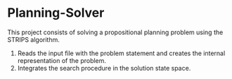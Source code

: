 # Planning-Solver
This project consists of solving a propositional planning problem using the STRIPS algorithm.

1. Reads the input file with the problem statement and creates the internal representation of the problem.
2. Integrates the search procedure in the solution state space.
